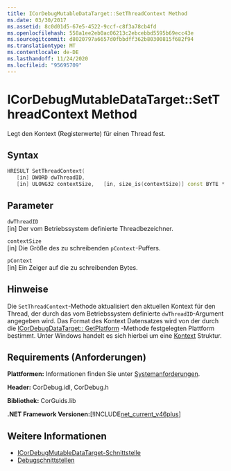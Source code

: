 ```yaml
---
title: ICorDebugMutableDataTarget::SetThreadContext Method
ms.date: 03/30/2017
ms.assetid: 8c0d01d5-67e5-4522-9ccf-c8f3a78cb4fd
ms.openlocfilehash: 558a1ee2eb0ac06213c2ebcebbd5595b69ecc43e
ms.sourcegitcommit: d8020797a6657d0fbbdff362b80300815f682f94
ms.translationtype: MT
ms.contentlocale: de-DE
ms.lasthandoff: 11/24/2020
ms.locfileid: "95695709"
---
```

# <a name="icordebugmutabledatatargetsetthreadcontext-method"></a>ICorDebugMutableDataTarget::SetThreadContext Method

Legt den Kontext (Registerwerte) für einen Thread fest.  
  
## <a name="syntax"></a>Syntax  
  
```cpp  
HRESULT SetThreadContext(  
   [in] DWORD dwThreadID,  
   [in] ULONG32 contextSize,   [in, size_is(contextSize)] const BYTE * pContext);  
```  
  
## <a name="parameters"></a>Parameter  

 `dwThreadID`  
 [in] Der vom Betriebssystem definierte Threadbezeichner.  
  
 `contextSize`  
 [in] Die Größe des zu schreibenden `pContext`-Puffers.  
  
 `pContext`  
 [in] Ein Zeiger auf die zu schreibenden Bytes.  
  
## <a name="remarks"></a>Hinweise  

 Die `SetThreadContext`-Methode aktualisiert den aktuellen Kontext für den Thread, der durch das vom Betriebssystem definierte `dwThreadID`-Argument angegeben wird. Das Format des Kontext Datensatzes wird von der durch die [ICorDebugDataTarget:: GetPlatform](icordebugdatatarget-getplatform-method.md) -Methode festgelegten Plattform bestimmt. Unter Windows handelt es sich hierbei um eine [Kontext](/windows/win32/api/winnt/ns-winnt-arm64_nt_context) Struktur.  
  
## <a name="requirements"></a>Requirements (Anforderungen)  

 **Plattformen:** Informationen finden Sie unter [Systemanforderungen](../../get-started/system-requirements.md).  
  
 **Header:** CorDebug.idl, CorDebug.h  
  
 **Bibliothek:** CorGuids.lib  
  
 **.NET Framework Versionen:**[!INCLUDE[net_current_v46plus](../../../../includes/net-current-v46plus-md.md)]  
  
## <a name="see-also"></a>Weitere Informationen

- [ICorDebugMutableDataTarget-Schnittstelle](icordebugmutabledatatarget-interface.md)
- [Debugschnittstellen](debugging-interfaces.md)
